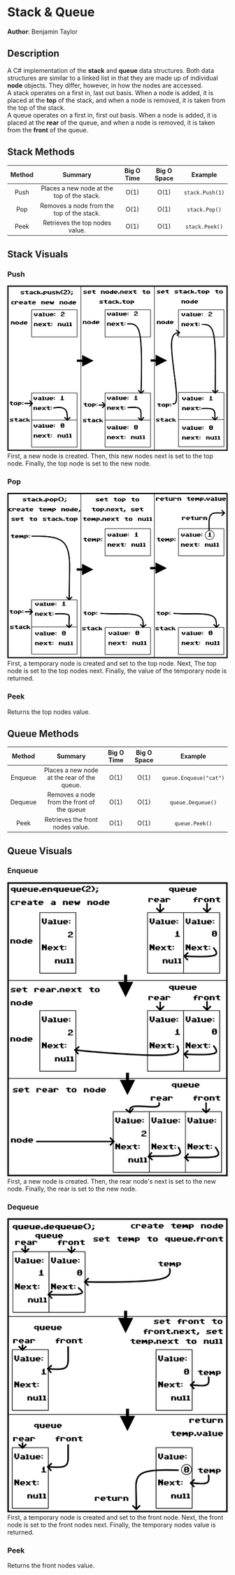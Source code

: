 # Stack & Queue
**Author**: Benjamin Taylor

## Description
A C# implementation of the **stack** and **queue** data structures. 
Both data structures are similar to a linked list in that they are made up of individual **node** objects. They differ, however, in how the nodes are accessed.  
A stack operates on a first in, last out basis. When a node is added, it is placed at the **top** of the stack, and when a node is removed, it is taken from the top of the stack.  
A queue operates on a first in, first out basis. When a node is added, it is placed at the **rear** of the queue, and when a node is removed, it is taken from the **front** of the queue.

## Stack Methods
| Method | Summary | Big O Time | Big O Space | Example |
| :----: | :-----: | :--------: | :---------: | :-----: |
| Push | Places a new node at the top of the stack. | O(1) | O(1) | `stack.Push(1)`
| Pop | Removes a node from the top of the stack. | O(1) | O(1) | `stack.Pop()`
| Peek | Retrieves the top nodes value. | O(1) | O(1) | `stack.Peek()`

## Stack Visuals
### Push
![Stack Push](../../assets/stack-and-queue/stackpush.webp)  
First, a new node is created. Then, this new nodes next is set to the top node. Finally, the top node is set to the new node.

### Pop
![Stack Pop](../../assets/stack-and-queue/stackpop.webp)  
First, a temporary node is created and set to the top node. Next, The top node is set to the top nodes next. Finally, the value of the temporary node is returned.

### Peek
Returns the top nodes value.

## Queue Methods
| Method | Summary | Big O Time | Big O Space | Example |
| :----: | :-----: | :--------: | :---------: | :-----: |
| Enqueue | Places a new node at the rear of the queue. | O(1) | O(1) | `queue.Enqueue("cat")`
| Dequeue | Removes a node from the front of the queue | O(1) | O(1) | `queue.Dequeue()`
| Peek | Retrieves the front nodes value. | O(1) | O(1) | `queue.Peek()`

## Queue Visuals
### Enqueue
![Queue Enqueue](../../assets/stack-and-queue/queueenqueue.webp)  
First, a new node is created. Then, the rear node's next is set to the new node. Finally, the rear is set to the new node.

### Dequeue
![Queue Dequeue](../../assets/stack-and-queue/queuedequeue.webp)  
First, a temporary node is created and set to the front node. Next, the front node is set to the front nodes next. Finally, the temporary nodes value is returned.

### Peek
Returns the front nodes value.
